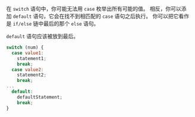 在 `switch` 语句中，你可能无法用 `case` 枚举出所有可能的值。 相反，你可以添加 `default` 语句，它会在找不到相匹配的 `case` 语句之后执行。 你可以把它看作是 `if/else` 链中最后的那个 `else` 语句。

`default` 语句应该被放到最后。

```js
switch (num) {
  case value1:
    statement1;
    break;
  case value2:
    statement2;
    break;
...
  default:
    defaultStatement;
    break;
}
```
